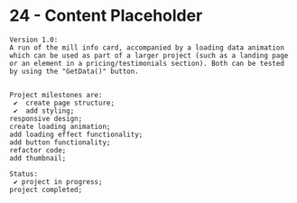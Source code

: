 # 24 - Content Placeholder

    Version 1.0:
    A run of the mill info card, accompanied by a loading data animation which can be used as part of a larger project (such as a landing page or an element in a pricing/testimonials section). Both can be tested by using the "GetData()" button.


    Project milestones are:
     ✔  create page structure;
     ✔  add styling;
    responsive design;
    create loading animation;
    add loading effect functionality;
    add button functionality;
    refactor code;
    add thumbnail;

    Status:
     ✔ project in progress;
    project completed;
